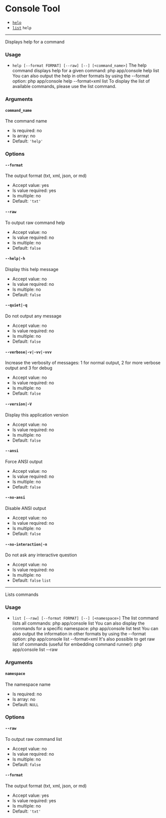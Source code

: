 Console Tool
============
* [`help`](#help)
* [`list`](#list)
`help`
------
Displays help for a command
### Usage
* `help [--format FORMAT] [--raw] [--] [<command_name>]`
The help command displays help for a given command:
  php app/console help list
You can also output the help in other formats by using the --format option:
  php app/console help --format=xml list
To display the list of available commands, please use the list command.
### Arguments
#### `command_name`
The command name
* Is required: no
* Is array: no
* Default: `'help'`
### Options
#### `--format`
The output format (txt, xml, json, or md)
* Accept value: yes
* Is value required: yes
* Is multiple: no
* Default: `'txt'`
#### `--raw`
To output raw command help
* Accept value: no
* Is value required: no
* Is multiple: no
* Default: `false`
#### `--help|-h`
Display this help message
* Accept value: no
* Is value required: no
* Is multiple: no
* Default: `false`
#### `--quiet|-q`
Do not output any message
* Accept value: no
* Is value required: no
* Is multiple: no
* Default: `false`
#### `--verbose|-v|-vv|-vvv`
Increase the verbosity of messages: 1 for normal output, 2 for more verbose output and 3 for debug
* Accept value: no
* Is value required: no
* Is multiple: no
* Default: `false`
#### `--version|-V`
Display this application version
* Accept value: no
* Is value required: no
* Is multiple: no
* Default: `false`
#### `--ansi`
Force ANSI output
* Accept value: no
* Is value required: no
* Is multiple: no
* Default: `false`
#### `--no-ansi`
Disable ANSI output
* Accept value: no
* Is value required: no
* Is multiple: no
* Default: `false`
#### `--no-interaction|-n`
Do not ask any interactive question
* Accept value: no
* Is value required: no
* Is multiple: no
* Default: `false`
`list`
------
Lists commands
### Usage
* `list [--raw] [--format FORMAT] [--] [<namespace>]`
The list command lists all commands:
  php app/console list
You can also display the commands for a specific namespace:
  php app/console list test
You can also output the information in other formats by using the --format option:
  php app/console list --format=xml
It's also possible to get raw list of commands (useful for embedding command runner):
  php app/console list --raw
### Arguments
#### `namespace`
The namespace name
* Is required: no
* Is array: no
* Default: `NULL`
### Options
#### `--raw`
To output raw command list
* Accept value: no
* Is value required: no
* Is multiple: no
* Default: `false`
#### `--format`
The output format (txt, xml, json, or md)
* Accept value: yes
* Is value required: yes
* Is multiple: no
* Default: `'txt'`
